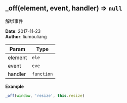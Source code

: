 ## \_off(element, event, handler) ⇒ <code>null</code>
<p>解绑事件</p>

**Date**: 2017-11-23  
**Author**: liumouliang  

| Param | Type |
| --- | --- |
| element | <code>ele</code> | 
| event | <code>eve</code> | 
| handler | <code>function</code> | 

**Example**  
```javascript
_off(window, 'resize', this.resize)
```
